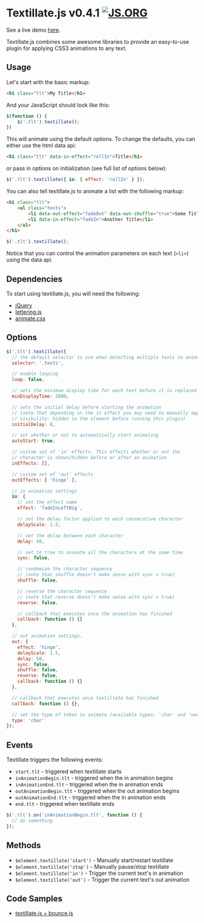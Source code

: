 # Textillate.js v0.4.1  [![JS.ORG](https://img.shields.io/badge/js.org-textillate-ffb400.svg?style=flat-square)](http://js.org)

See a live demo [here](http://textillate.js.org/).

Textillate.js combines some awesome libraries to provide an easy-to-use plugin for applying CSS3 animations to any text.

## Usage

Let's start with the basic markup:

```html
<h1 class="tlt">My Title</h1>
```

And your JavaScript should look like this:

```js
$(function () {
	$('.tlt').textillate();
})
```

This will animate using the default options. To change the defaults, you can either use the html data api:

```html
<h1 class="tlt" data-in-effect="rollIn">Title</h1>
```

or pass in options on initialization (see full list of options below):

```js
$('.tlt').textillate({ in: { effect: 'rollIn' } });
```

You can also tell textillate.js to animate a list with the following markup:

```html
<h1 class="tlt">
	<ul class="texts">
		<li data-out-effect="fadeOut" data-out-shuffle="true">Some Title</li>
		<li data-in-effect="fadeIn">Another Title</li>
	</ul>
</h1>
```

```js
$('.tlt').textillate();
```

Notice that you can control the animation parameters on each text (`<li>`) using the data api.

## Dependencies
To start using textillate.js, you will need the following:

* [jQuery](http://jquery.com/download/)
* [lettering.js](https://github.com/davatron5000/Lettering.js)
* [animate.css](https://github.com/daneden/animate.css)


## Options

```js
$('.tlt').textillate({
  // the default selector to use when detecting multiple texts to animate
  selector: '.texts',

  // enable looping
  loop: false,

  // sets the minimum display time for each text before it is replaced
  minDisplayTime: 2000,

  // sets the initial delay before starting the animation
  // (note that depending on the in effect you may need to manually apply
  // visibility: hidden to the element before running this plugin)
  initialDelay: 0,

  // set whether or not to automatically start animating
  autoStart: true,

  // custom set of 'in' effects. This effects whether or not the
  // character is shown/hidden before or after an animation
  inEffects: [],

  // custom set of 'out' effects
  outEffects: [ 'hinge' ],

  // in animation settings
  in: {
  	// set the effect name
    effect: 'fadeInLeftBig',

    // set the delay factor applied to each consecutive character
    delayScale: 1.5,

    // set the delay between each character
    delay: 50,

    // set to true to animate all the characters at the same time
    sync: false,

    // randomize the character sequence
    // (note that shuffle doesn't make sense with sync = true)
    shuffle: false,

    // reverse the character sequence
    // (note that reverse doesn't make sense with sync = true)
    reverse: false,

    // callback that executes once the animation has finished
    callback: function () {}
  },

  // out animation settings.
  out: {
    effect: 'hinge',
    delayScale: 1.5,
    delay: 50,
    sync: false,
    shuffle: false,
    reverse: false,
    callback: function () {}
  },

  // callback that executes once textillate has finished
  callback: function () {},

  // set the type of token to animate (available types: 'char' and 'word')
  type: 'char'
});
```

## Events

Textillate triggers the following events:

* `start.tlt` - triggered when textillate starts
* `inAnimationBegin.tlt` - triggered when the in animation begins
* `inAnimationEnd.tlt` - triggered when the in animation ends
* `outAnimationBegin.tlt` - triggered when the out animation begins
* `outAnimationEnd.tlt` - triggered when the in animation ends
* `end.tlt` - triggered when textillate ends

```js
$('.tlt').on('inAnimationBegin.tlt', function () {
  // do something
});
```

## Methods

* `$element.textillate('start')` - Manually start/restart textillate
* `$element.textillate('stop')` - Manually pause/stop textillate
* `$element.textillate('in')` - Trigger the current text's in animation
* `$element.textillate('out')` - Trigger the current text's out animation

## Code Samples
* [textillate.js + bounce.js](http://codepen.io/jschr/pen/GaJCi)
